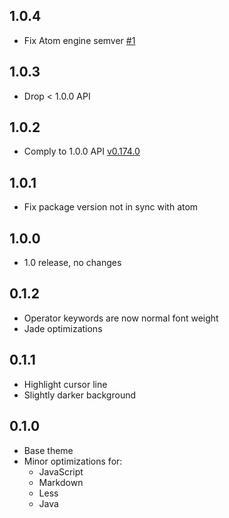 ## 1.0.4
- Fix Atom engine semver [#1](https://github.com/thibaultCha/lapis-syntax/pull/1)

## 1.0.3
- Drop < 1.0.0 API

## 1.0.2
- Comply to 1.0.0 API [v0.174.0](https://atom.io/docs/v0.174.0/upgrading/upgrading-your-syntax-theme/)

## 1.0.1
- Fix package version not in sync with atom

## 1.0.0
- 1.0 release, no changes

## 0.1.2
- Operator keywords are now normal font weight
- Jade optimizations

## 0.1.1
- Highlight cursor line
- Slightly darker background

## 0.1.0
- Base theme
- Minor optimizations for:
  - JavaScript
  - Markdown
  - Less
  - Java

